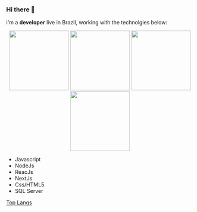 ### Hi there 👋

i'm a **developer** live in Brazil, working with the technolgies below:

<p align="center">
  <img width="160px" src="https://img.shields.io/static/v1?label=JS&message=Javascript&color=F7DF1E&style=for-the-badge&logo=JavaScript"/>
  <img width="160px" src="https://img.shields.io/static/v1?label=React&message=ReactJS&color=61DAFB&style=for-the-badge&logo=React"/>
  <img width="160px" src="https://img.shields.io/static/v1?label=JS&message=Javascript&color=F7DF1E&style=for-the-badge&logo=JavaScript"/>
  <img width="160px" src="https://img.shields.io/static/v1?label=JS&message=Javascript&color=F7DF1E&style=for-the-badge&logo=JavaScript"/>
</p>




- Javascript
- NodeJs
- ReacJs
- NextJs
- Css/HTML5
- SQL Server


[Top Langs](https://github-readme-stats.vercel.app/api/top-langs/?username=rafcez&theme=tokyonight)
